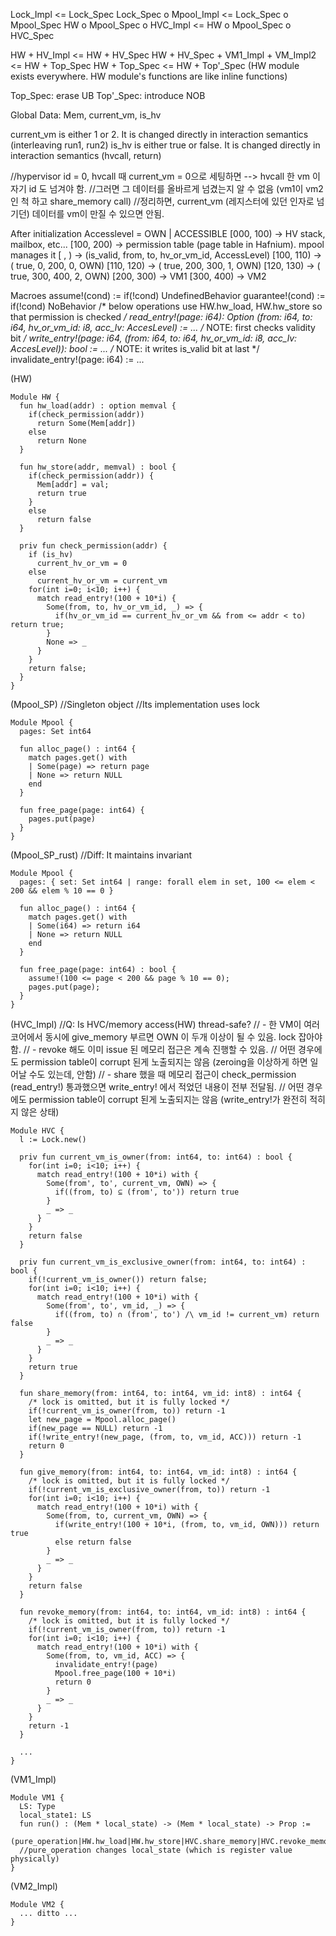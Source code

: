 Lock_Impl <= Lock_Spec
Lock_Spec o Mpool_Impl <= Lock_Spec o Mpool_Spec
HW o Mpool_Spec o HVC_Impl <= HW o Mpool_Spec o HVC_Spec

HW + HV_Impl <= HW + HV_Spec
HW + HV_Spec + VM1_Impl + VM_Impl2 <= HW + Top_Spec
HW + Top_Spec <= HW + Top'_Spec
(HW module exists everywhere. HW module's functions are like inline functions)

Top_Spec: erase UB
Top'_Spec: introduce NOB



Global Data: Mem, current_vm, is_hv

current_vm is either 1 or 2. It is changed directly in interaction semantics (interleaving run1, run2)
is_hv is either true or false. It is changed directly in interaction semantics (hvcall, return)

//hypervisor id = 0, hvcall 때 current_vm = 0으로 세팅하면 --> hvcall 한 vm 이 자기 id 도 넘겨야 함.
//그러면 그 데이터를 올바르게 넘겼는지 알 수 없음 (vm1이 vm2인 척 하고 share_memory call)
//정리하면, current_vm (레지스터에 있던 인자로 넘기던) 데이터를 vm이 만질 수 있으면 안됨.

After initialization
Accesslevel = OWN | ACCESSIBLE
[000, 100) -> HV stack, mailbox, etc...
[100, 200) -> permission table (page table in Hafnium). mpool manages it
  [   ,    ) -> (is_valid, from,   to, hv_or_vm_id, AccessLevel)
  [100, 110) -> (    true,    0,  200,           0,         OWN)
  [110, 120) -> (    true,  200,  300,           1,         OWN)
  [120, 130) -> (    true,  300,  400,           2,         OWN)
[200, 300) -> VM1
[300, 400) -> VM2

Macroes
assume!(cond)    := if(!cond) UndefinedBehavior
guarantee!(cond) := if(!cond) NoBehavior
/* below operations use HW.hw_load, HW.hw_store so that permission is checked */
read_entry!(page: i64): Option (from: i64, to: i64, hv_or_vm_id: i8, acc_lv: AccesLevel) :=  ...
  /* NOTE: first checks validity bit */
write_entry!(page: i64, (from: i64, to: i64, hv_or_vm_id: i8, acc_lv: AccesLevel)): bool := ...
  /* NOTE: it writes is_valid bit at last */
invalidate_entry!(page: i64) := ...

(HW)
```Coq
Module HW {
  fun hw_load(addr) : option memval {
    if(check_permission(addr))
      return Some(Mem[addr])
    else 
      return None
  }

  fun hw_store(addr, memval) : bool {
    if(check_permission(addr)) {
      Mem[addr] = val;
      return true
    }
    else 
      return false
  }

  priv fun check_permission(addr) {
    if (is_hv) 
      current_hv_or_vm = 0
    else
      current_hv_or_vm = current_vm
    for(int i=0; i<10; i++) {
      match read_entry!(100 + 10*i) {
        Some(from, to, hv_or_vm_id, _) => {
          if(hv_or_vm_id == current_hv_or_vm && from <= addr < to) return true;
        }
        None => _
      }
    }
    return false;
  }
}
```


(Mpool_SP)
//Singleton object
//Its implementation uses lock
```Coq
Module Mpool {
  pages: Set int64

  fun alloc_page() : int64 {
    match pages.get() with 
    | Some(page) => return page
    | None => return NULL
    end
  }

  fun free_page(page: int64) {
    pages.put(page)
  }
}
```


(Mpool_SP_rust)
//Diff: It maintains invariant
```Coq
Module Mpool {
  pages: { set: Set int64 | range: forall elem in set, 100 <= elem < 200 && elem % 10 == 0 }

  fun alloc_page() : int64 {
    match pages.get() with 
    | Some(i64) => return i64
    | None => return NULL
    end
  }
  
  fun free_page(page: int64) : bool {
    assume!(100 <= page < 200 && page % 10 == 0);
    pages.put(page);
  }
}
```


(HVC_Impl)
//Q: Is HVC/memory access(HW) thread-safe?
// - 한 VM이 여러 코어에서 동시에 give_memory 부르면 OWN 이 두개 이상이 될 수 있음. lock 잡아야 함.
// - revoke 해도 이미 issue 된 메모리 접근은 계속 진행할 수 있음. 
//   어떤 경우에도 permission table이 corrupt 된게 노출되지는 않음 (zeroing을 이상하게 하면 일어날 수도 있는데, 안함)
// - share 했을 때 메모리 접근이 check_permission (read_entry!) 통과했으면 write_entry! 에서 적었던 내용이 전부 전달됨.
//   어떤 경우에도 permission table이 corrupt 된게 노출되지는 않음 (write_entry!가 완전히 적히지 않은 상태)
```Coq
Module HVC {
  l := Lock.new()

  priv fun current_vm_is_owner(from: int64, to: int64) : bool {
    for(int i=0; i<10; i++) {
      match read_entry!(100 + 10*i) with {
        Some(from', to', current_vm, OWN) => {
          if((from, to) ⊆ (from', to')) return true
        }
        _ => _
      }
    }
    return false
  }
  
  priv fun current_vm_is_exclusive_owner(from: int64, to: int64) : bool {
    if(!current_vm_is_owner()) return false;
    for(int i=0; i<10; i++) {
      match read_entry!(100 + 10*i) with {
        Some(from', to', vm_id, _) => {
          if((from, to) ∩ (from', to') /\ vm_id != current_vm) return false
        }
        _ => _
      }
    }
    return true
  }
  
  fun share_memory(from: int64, to: int64, vm_id: int8) : int64 {
    /* lock is omitted, but it is fully locked */
    if(!current_vm_is_owner(from, to)) return -1
    let new_page = Mpool.alloc_page()
    if(new_page == NULL) return -1
    if(!write_entry!(new_page, (from, to, vm_id, ACC))) return -1
    return 0
  }
  
  fun give_memory(from: int64, to: int64, vm_id: int8) : int64 {
    /* lock is omitted, but it is fully locked */
    if(!current_vm_is_exclusive_owner(from, to)) return -1
    for(int i=0; i<10; i++) {
      match read_entry!(100 + 10*i) with {
        Some(from, to, current_vm, OWN) => {
          if(write_entry!(100 + 10*i, (from, to, vm_id, OWN))) return true
          else return false
        }
        _ => _
      }
    }
    return false
  }

  fun revoke_memory(from: int64, to: int64, vm_id: int8) : int64 {
    /* lock is omitted, but it is fully locked */
    if(!current_vm_is_owner(from, to)) return -1
    for(int i=0; i<10; i++) {
      match read_entry!(100 + 10*i) with {
        Some(from, to, vm_id, ACC) => {
          invalidate_entry!(page)
          Mpool.free_page(100 + 10*i)
          return 0
        }
        _ => _
      }
    }
    return -1
  }

  ...
}
```


(VM1_Impl)
```Coq
Module VM1 {
  LS: Type
  local_state1: LS
  fun run() : (Mem * local_state) -> (Mem * local_state) -> Prop := 
    (pure_operation|HW.hw_load|HW.hw_store|HVC.share_memory|HVC.revoke_memory)*
  //pure_operation changes local_state (which is register value physically)
}
```


(VM2_Impl)
```Coq
Module VM2 {
  ... ditto ...
}
```
